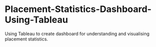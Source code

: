 # Placement-Statistics-Dashboard-Using-Tableau
Using Tableau to create dashboard for understanding and visualising placement statistics.

